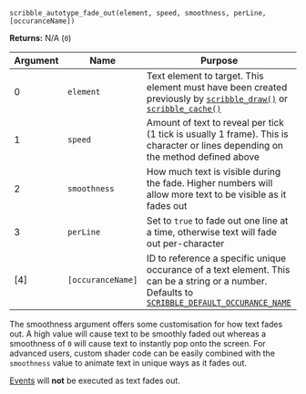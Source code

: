 `scribble_autotype_fade_out(element, speed, smoothness, perLine, [occuranceName])`

**Returns:** N/A (`0`)

|Argument|Name        |Purpose                                                               |
|--------|------------|----------------------------------------------------------------------|
|0       |`element`   |Text element to target. This element must have been created previously by [`scribble_draw()`](scribble_draw) or [`scribble_cache()`](scribble_cache)|
|1       |`speed`     |Amount of text to reveal per tick (1 tick is usually 1 frame). This is character or lines depending on the method defined above|
|2       |`smoothness`|How much text is visible during the fade. Higher numbers will allow more text to be visible as it fades out|
|3       |`perLine`   |Set to `true` to fade out one line at a time, otherwise text will fade out per-character|
|[4]     |`[occuranceName]`|ID to reference a specific unique occurance of a text element. This can be a string or a number. Defaults to [`SCRIBBLE_DEFAULT_OCCURANCE_NAME`](__scribble_macros)             |

The smoothness argument offers some customisation for how text fades out. A high value will cause text to be smoothly faded out whereas a smoothness of `0` will cause text to instantly pop onto the screen. For advanced users, custom shader code can be easily combined with the `smoothness` value to animate text in unique ways as it fades out.

[Events](scribble_autotype_add_event) will **not** be executed as text fades out.
